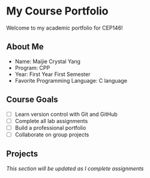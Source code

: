 # My Course Portfolio
 
Welcome to my academic portfolio for CEP146!
 
## About Me
- Name: Maijie Crystal Yang
- Program: CPP
- Year: First Year First Semester
- Favorite Programming Language: C language
 
## Course Goals
- [ ] Learn version control with Git and GitHub
- [ ] Complete all lab assignments
- [ ] Build a professional portfolio
- [ ] Collaborate on group projects
 
## Projects
*This section will be updated as I complete assignments*
